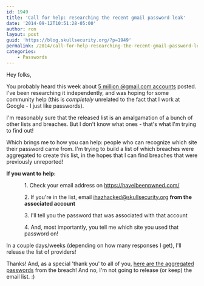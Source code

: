 ```yaml
---
id: 1949
title: 'Call for help: researching the recent gmail password leak'
date: '2014-09-12T10:51:28-05:00'
author: ron
layout: post
guid: 'https://blog.skullsecurity.org/?p=1949'
permalink: /2014/call-for-help-researching-the-recent-gmail-password-leak
categories:
    - Passwords
---
```


Hey folks,

You probably heard this week about <a href='http://www.forbes.com/sites/kashmirhill/2014/09/11/google-says-not-to-worry-about-5-million-gmail-passwords-leaked/'>5 million @gmail.com accounts</a> posted. I've been researching it independently, and was hoping for some community help (this is <em>completely</em> unrelated to the fact that I work at Google - I just like passwords).

I'm reasonably sure that the released list is an amalgamation of a bunch of other lists and breaches. But I don't know what ones - that's what I'm trying to find out!

Which brings me to how you can help: people who can recognize which site their password came from. I'm trying to build a list of which breaches were aggregated to create this list, in the hopes that I can find breaches that were previously unreported!

<strong>If you want to help:</strong>

<ul>
  <ol>1. Check your email address on <a href='https://haveibeenpwned.com/'>https://haveibeenpwned.com/</a></ol>
  <ol>2. If you're in the list, email <a href='mailto:ihazhacked@skullsecurity.org'>ihazhacked@skullsecurity.org</a> <strong>from the associated account</strong></ol>
  <ol>3. I'll tell you the password that was associated with that account</ol>
  <ol>4. And, most importantly, you tell me which site you used that password on!</ol>
</ul>

In a couple days/weeks (depending on how many responses I get), I'll release the list of providers!

Thanks! And, as a special 'thank you' to all of you, <a href='https://downloads.skullsecurity.org/passwords/alleged-gmail-with-count.txt.bz2'>here are the aggregated passwords</a> from the breach! And no, I'm not going to release (or keep) the email list. :)